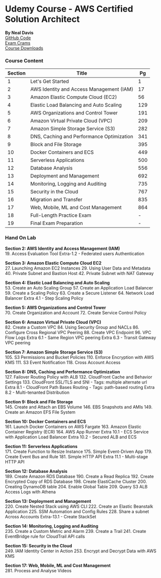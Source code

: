# Udemy Course - AWS Certified Solution Architect
__By Neal Davis__   
[GitHub Code](https://github.com/nealdct/aws-saa-code)  
[Exam Crams](https://dct-csaa-course-download.s3.amazonaws.com/AWS+CSAA+Exam+Cram.pdf)  
[Course Downloads](https://digitalcloud.training/aws-csaa-course-downloads/)  

### Course Content
Section | Title                                    | Pg
--------|------------------------------------------|----
1       | Let's Get Started                        | 1
2       | AWS Identity and Access Management (IAM) | 17
3       | Amazon Elastic Compute Cloud (EC2)       | 56
4       | Elastic Load Balancing and Auto Scaling  | 129
5       | AWS Organizations and Control Tower      | 191
6       | Amazon Virtual Private Cloud (VPC)       | 209
7       | Amazon Simple Storage Service (S3)       | 282
8       | DNS, Caching and Performance Optimization| 341
9       | Block and File Storage                   | 395
10      | Docker Containers and ECS                | 449
11      | Serverless Applications                  | 500
12      | Database Analysis                        | 556
13      | Deployment and Management                | 692
14      | Monitoring, Logging and Auditing         | 735
15      | Security in the Cloud                    | 767
16      | Migration and Transfer                   | 835
17      | Web, Mobile, ML and Cost Management      | 864
18      | Full-Length Practice Exam                | -
19      | Final Exam Preparation                   | -

### Hand On Lab
__Section 2: AWS Identity and Access Management (IAM)__  
19. Access Evaluation Tool
Extra-1.2 - Federated users Authentication

__Section 3: Amazon Elastic Compute Cloud EC2__  
27. Launching Amazon EC2 Instances
29. Using User Data and Metadata
40. Private Subnet and Bastion Host
42. Private Subnet with NAT Gateway

__Section 4: Elastic Load Balancing and Auto Scaling__   
53. Create an Auto Scaling Group
57. Create an Application Load Balancer
59. Create a Scaling Policy
63. Create a Secure Listener
64. Network Load Balancer
Extra 4.1 - Step Scaling Policy

__Section 5: AWS Organizations and Control Tower__  
70. Create Organization and Account
72. Create Service Control Policy

__Section 6: Amazon Virtual Private Cloud (VPC)__  
82. Create a Custom VPC
84. Using Security Group and NACLs
86. Configure Cross Regional VPC Peering
88. Create VPC Endpoint
96. VPC Flow Logs
Extra 6.1 - Same Region VPC peering
Extra 6.3 -  Transit Gateway VPC peering

__Section 7: Amazon Simple Storage Service (S3)__  
105. S3 Permissions and Bucket Policies
110. Enforce Encryption with AWS KMS
111. S3 Event Notification
118. Cross Account Access

__Section 8: DNS, Caching and Performance Optimization__  
127. Failover Routing Policy with ALB
132. CloudFront Cache and Behavior Settings
133. CloudFront SSL/TLS and SNI - Tags: multiple alternate url
Extra 8.1 - CloudFront Path Bases Routing - Tags: path-based routing
Extra 8.2 - Multi-tenanted Distribution  

__Section 9: Block and File Storage__  
145. Create and Attach an EBS Volume
146. EBS Snapshots and AMIs
149. Create an Amazon EFS File System

__Section 10: Docker Containers and ECS__  
161. Launch Docker Containers on AWS Fargate
163. Amazon Elastic Container Registry (ECR)
164. AWS App Runner
Extra 10.1 - ECS Service with Application Load Balancer
Extra 10.2 - Secured ALB and ECS

__Section 11: Serverless Applications__  
171. Create Function to Resize Instance
175. Simple Event-Driven App
179. Create Event Bus and Rule
181. Simple HTTP API
Extra 11.1 - Multi-stage HTTP API

__Section 12: Database Analysis__  
189. Create Amazon RDS Database
190. Create a Read Replica
192. Create Encrypted Copy of RDS Database
198. Create ElastiCache Cluster
200. Creating DynamoDB table
204. Enable Global Table
209. Query S3 ALB Access Logs with Athena

__Section 13: Deployment and Management__  
220. Create Nested Stack using AWS CLI
222. Create an Elastic Beanstalk Application
225. SSM Automation and Config Rules
228. Share a subnet Across Accounts
Extra-13.1 - Create StackSet

__Section 14: Monitoring, Logging and Auditing__  
235. Create a Custom Metric and Alarm
239. Create a Trail
241. Create EventBridge rule for CloudTrail API calls

__Section 15: Security in the Cloud__  
249. IAM Identity Center in Action
253. Encrypt and Decrypt Data with AWS KMS

__Section 17: Web, Mobile, ML and Cost Management__  
281. Process and Analyse Videos
